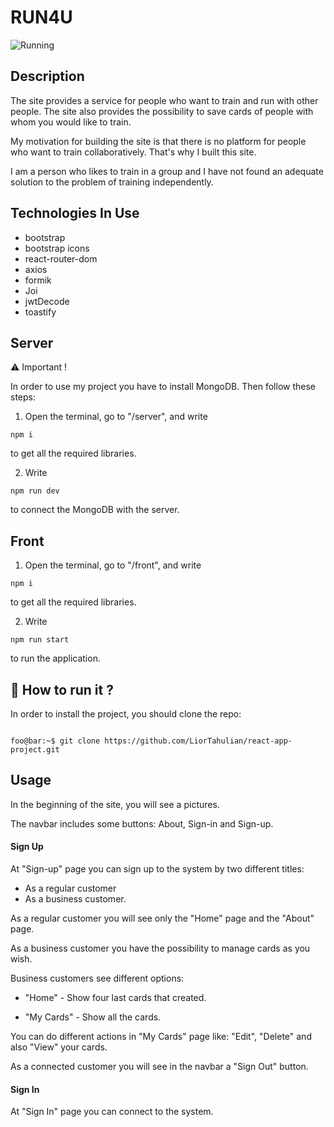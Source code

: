 # RUN4U

![Running](https://github.com/LiorTahulian/react-app-project/assets/111439929/bd21425c-01a0-4082-93ef-d4e7c9601aec)

## Description

The site provides a service for people who want to train and run with other people. The site also provides the possibility to save cards of people with whom you would like to train.

My motivation for building the site is that there is no platform for people who want to train collaboratively. That's why I built this site.

I am a person who likes to train in a group and I have not found an adequate solution to the problem of training independently.

## Technologies In Use

- bootstrap
- bootstrap icons
- react-router-dom
- axios
- formik
- Joi
- jwtDecode
- toastify

## Server

⚠️ Important !

In order to use my project you have to install MongoDB. Then follow these steps:

1. Open the terminal, go to "/server", and write
```
npm i
```
to get all the required libraries.

2. Write
```
npm run dev
```
to connect the MongoDB with the server.

## Front

1. Open the terminal, go to "/front", and write
```
npm i
```
to get all the required libraries.

2. Write
```
npm run start
```
to run the application.

## 🚀 How to run it ?

In order to install the project, you should clone the repo:

```

foo@bar:~$ git clone https://github.com/LiorTahulian/react-app-project.git

```

## Usage

In the beginning of the site, you will see a pictures.

The navbar includes some buttons: About, Sign-in and Sign-up.

#### Sign Up

At "Sign-up" page you can sign up to the system by two different titles:

- As a regular customer 
- As a business customer.

As a regular customer you will see only the "Home" page and the "About" page.

As a business customer you have the possibility to manage cards as you wish.

Business customers see different options:

- "Home" - Show four last cards that created.

- "My Cards" - Show all the cards.

You can do different actions in "My Cards" page like: "Edit", "Delete" and also "View" your cards.

As a connected customer you will see in the navbar a "Sign Out" button.

#### Sign In

At "Sign In" page you can connect to the system.

